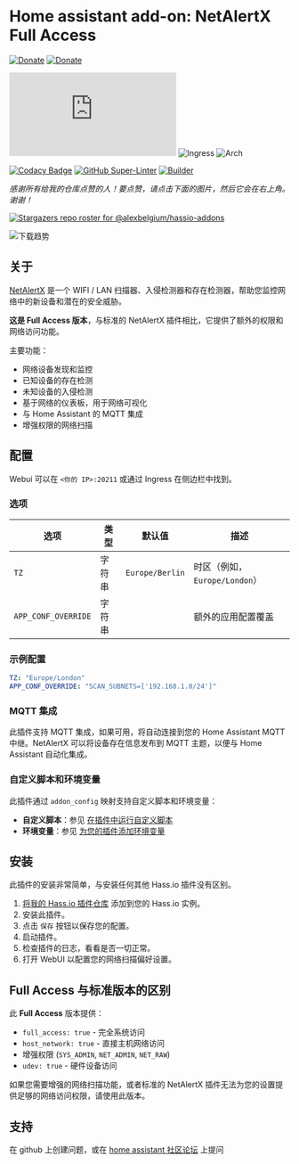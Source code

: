 # Home assistant add-on: NetAlertX Full Access

[![Donate][donation-badge]](https://www.buymeacoffee.com/alexbelgium)
[![Donate][paypal-badge]](https://www.paypal.com/donate/?hosted_button_id=DZFULJZTP3UQA)

![Version](https://img.shields.io/badge/dynamic/json?label=版本&query=%24.version&url=https%3A%2F%2Fraw.githubusercontent.com%2Falexbelgium%2Fhassio-addons%2Fmaster%2Fnetalertx_fa%2Fconfig.json)
![Ingress](https://img.shields.io/badge/dynamic/json?label=Ingress&query=%24.ingress&url=https%3A%2F%2Fraw.githubusercontent.com%2Falexbelgium%2Fhassio-addons%2Fmaster%2Fnetalertx_fa%2Fconfig.json)
![Arch](https://img.shields.io/badge/dynamic/json?color=success&label=Arch&query=%24.arch&url=https%3A%2F%2Fraw.githubusercontent.com%2Falexbelgium%2Fhassio-addons%2Fmaster%2Fnetalertx_fa%2Fconfig.json)

[![Codacy Badge](https://app.codacy.com/project/badge/Grade/9c6cf10bdbba45ecb202d7f579b5be0e)](https://www.codacy.com/gh/alexbelgium/hassio-addons/dashboard?utm_source=github.com&utm_medium=referral&utm_content=alexbelgium/hassio-addons&utm_campaign=Badge_Grade)
[![GitHub Super-Linter](https://img.shields.io/github/actions/workflow/status/alexbelgium/hassio-addons/weekly-supelinter.yaml?label=Lint%20code%20base)](https://github.com/alexbelgium/hassio-addons/actions/workflows/weekly-supelinter.yaml)
[![Builder](https://img.shields.io/github/actions/workflow/status/alexbelgium/hassio-addons/onpush_builder.yaml?label=Builder)](https://github.com/alexbelgium/hassio-addons/actions/workflows/onpush_builder.yaml)

[donation-badge]: https://img.shields.io/badge/Buy%20me%20a%20coffee%20(no%20paypal)-%23d32f2f?logo=buy-me-a-coffee&style=flat&logoColor=white
[paypal-badge]: https://img.shields.io/badge/Buy%20me%20a%20coffee%20with%20Paypal-0070BA?logo=paypal&style=flat&logoColor=white

_感谢所有给我的仓库点赞的人！要点赞，请点击下面的图片，然后它会在右上角。谢谢！_

[![Stargazers repo roster for @alexbelgium/hassio-addons](https://raw.githubusercontent.com/alexbelgium/hassio-addons/master/.github/stars2.svg)](https://github.com/alexbelgium/hassio-addons/stargazers)

![下载趋势](https://raw.githubusercontent.com/alexbelgium/hassio-addons/master/netalertx_fa/stats.png)

## 关于

[NetAlertX](https://github.com/jokob-sk/NetAlertX) 是一个 WIFI / LAN 扫描器、入侵检测器和存在检测器，帮助您监控网络中的新设备和潜在的安全威胁。

**这是 Full Access 版本**，与标准的 NetAlertX 插件相比，它提供了额外的权限和网络访问功能。

主要功能：
- 网络设备发现和监控
- 已知设备的存在检测
- 未知设备的入侵检测
- 基于网络的仪表板，用于网络可视化
- 与 Home Assistant 的 MQTT 集成
- 增强权限的网络扫描

## 配置

Webui 可以在 `<你的 IP>:20211` 或通过 Ingress 在侧边栏中找到。

### 选项

| 选项 | 类型 | 默认值 | 描述 |
|------|------|--------|------|
| `TZ` | 字符串 | `Europe/Berlin` | 时区（例如，`Europe/London`） |
| `APP_CONF_OVERRIDE` | 字符串 | | 额外的应用配置覆盖 |

### 示例配置

```yaml
TZ: "Europe/London"
APP_CONF_OVERRIDE: "SCAN_SUBNETS=['192.168.1.0/24']"
```

### MQTT 集成

此插件支持 MQTT 集成，如果可用，将自动连接到您的 Home Assistant MQTT 中继。NetAlertX 可以将设备存在信息发布到 MQTT 主题，以便与 Home Assistant 自动化集成。

### 自定义脚本和环境变量

此插件通过 `addon_config` 映射支持自定义脚本和环境变量：

- **自定义脚本**：参见 [在插件中运行自定义脚本](https://github.com/alexbelgium/hassio-addons/wiki/Running-custom-scripts-in-Addons)
- **环境变量**：参见 [为您的插件添加环境变量](https://github.com/alexbelgium/hassio-addons/wiki/Add-Environment-variables-to-your-Addon)

## 安装

此插件的安装非常简单，与安装任何其他 Hass.io 插件没有区别。

1. [将我的 Hass.io 插件仓库][repository] 添加到您的 Hass.io 实例。
1. 安装此插件。
1. 点击 `保存` 按钮以保存您的配置。
1. 启动插件。
1. 检查插件的日志，看看是否一切正常。
1. 打开 WebUI 以配置您的网络扫描偏好设置。

## Full Access 与标准版本的区别

此 **Full Access** 版本提供：
- `full_access: true` - 完全系统访问
- `host_network: true` - 直接主机网络访问
- 增强权限 (`SYS_ADMIN`, `NET_ADMIN`, `NET_RAW`)
- `udev: true` - 硬件设备访问

如果您需要增强的网络扫描功能，或者标准的 NetAlertX 插件无法为您的设置提供足够的网络访问权限，请使用此版本。

## 支持

在 github 上创建问题，或在 [home assistant 社区论坛](https://community.home-assistant.io/) 上提问

[repository]: https://github.com/alexbelgium/hassio-addons
